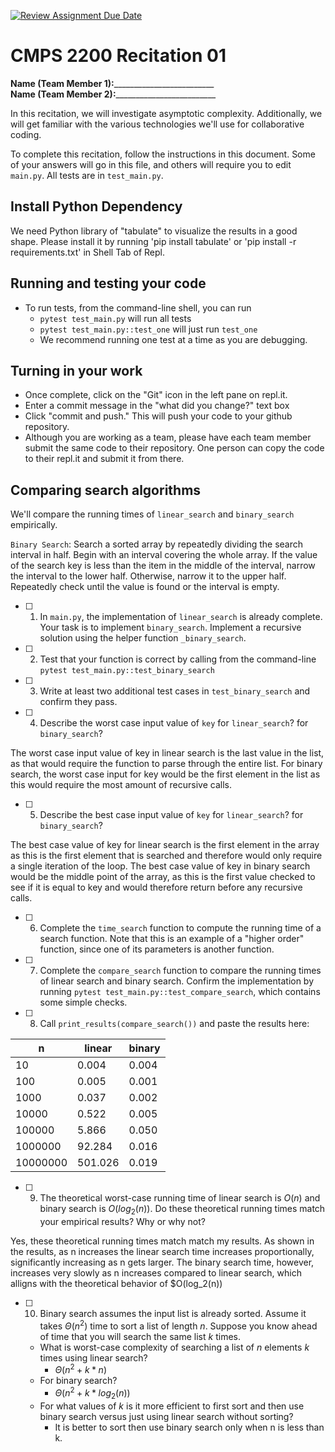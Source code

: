 [![Review Assignment Due Date](https://classroom.github.com/assets/deadline-readme-button-22041afd0340ce965d47ae6ef1cefeee28c7c493a6346c4f15d667ab976d596c.svg)](https://classroom.github.com/a/tqM-lrvp)
# CMPS 2200  Recitation 01

**Name (Team Member 1):**_________________________  
**Name (Team Member 2):**_________________________

In this recitation, we will investigate asymptotic complexity. Additionally, we will get familiar with the various technologies we'll use for collaborative coding.

To complete this recitation, follow the instructions in this document. Some of your answers will go in this file, and others will require you to edit `main.py`. All tests are in `test_main.py`.

## Install Python Dependency

We need Python library of "tabulate" to visualize the results in a good shape. Please install it by running 'pip install tabulate' or 'pip install -r requirements.txt' in Shell Tab of Repl.  

## Running and testing your code

- To run tests, from the command-line shell, you can run
  + `pytest test_main.py` will run all tests
  + `pytest test_main.py::test_one` will just run `test_one`
  + We recommend running one test at a time as you are debugging.

## Turning in your work

- Once complete, click on the "Git" icon in the left pane on repl.it.
- Enter a commit message in the "what did you change?" text box
- Click "commit and push." This will push your code to your github repository.
- Although you are working as a team, please have each team member submit the same code to their repository. One person can copy the code to their repl.it and submit it from there.

## Comparing search algorithms

We'll compare the running times of `linear_search` and `binary_search` empirically.

`Binary Search`: Search a sorted array by repeatedly dividing the search interval in half. Begin with an interval covering the whole array. If the value of the search key is less than the item in the middle of the interval, narrow the interval to the lower half. Otherwise, narrow it to the upper half. Repeatedly check until the value is found or the interval is empty.

- [ ] 1. In `main.py`, the implementation of `linear_search` is already complete. Your task is to implement `binary_search`. Implement a recursive solution using the helper function `_binary_search`. 

- [ ] 2. Test that your function is correct by calling from the command-line `pytest test_main.py::test_binary_search`

- [ ] 3. Write at least two additional test cases in `test_binary_search` and confirm they pass.

- [ ] 4. Describe the worst case input value of `key` for `linear_search`? for `binary_search`? 

The worst case input value of key in linear search is the last value in the list, as that would require the function to parse through the entire list. For binary search, the worst case input for key would be the first element in the list as this would require the most amount of recursive calls. 

- [ ] 5. Describe the best case input value of `key` for `linear_search`? for `binary_search`? 

The best case value of key for linear search is the first element in the array as this is the first element that is searched and therefore would only require a single iteration of the loop. The best case value of key in binary search would be the middle point of the array, as this is the first value checked to see if it is equal to key and would therefore return before any recursive calls.   

- [ ] 6. Complete the `time_search` function to compute the running time of a search function. Note that this is an example of a "higher order" function, since one of its parameters is another function.

- [ ] 7. Complete the `compare_search` function to compare the running times of linear search and binary search. Confirm the implementation by running `pytest test_main.py::test_compare_search`, which contains some simple checks.

- [ ] 8. Call `print_results(compare_search())` and paste the results here:

|        n |   linear |   binary |
|----------|----------|----------|
|       10 |    0.004 |    0.004 |
|      100 |    0.005 |    0.001 |
|     1000 |    0.037 |    0.002 |
|    10000 |    0.522 |    0.005 |
|   100000 |    5.866 |    0.050 |
|  1000000 |   92.284 |    0.016 |
| 10000000 |  501.026 |    0.019 |

- [ ] 9. The theoretical worst-case running time of linear search is $O(n)$ and binary search is $O(log_2(n))$. Do these theoretical running times match your empirical results? Why or why not?

Yes, these theoretical running times match match my results. As shown in the results, as n increases the linear search time increases proportionally, significantly increasing as n gets larger. The binary search time, however, increases very slowly as n increases compared to linear search, which alligns with the theoretical behavior of $O(log_2(n))

- [ ] 10. Binary search assumes the input list is already sorted. Assume it takes $\Theta(n^2)$ time to sort a list of length $n$. Suppose you know ahead of time that you will search the same list $k$ times. 
  + What is worst-case complexity of searching a list of $n$ elements $k$ times using linear search?
      + $\Theta(n^2 + k*n)$
  + For binary search?
      + $\Theta(n^2 + k*log_2(n))$
  + For what values of $k$ is it more efficient to first sort and then use binary search versus just using linear search without sorting?
      + It is better to sort then use binary search only when n is less than k.
